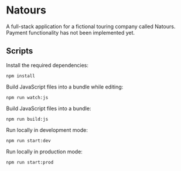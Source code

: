 # Natours

A full-stack application for a fictional touring company called Natours. Payment functionality has not been implemented yet.

## Scripts

Install the required dependencies:

```
npm install
```

Build JavaScript files into a bundle while editing:

```
npm run watch:js
```

Build JavaScript files into a bundle:

```
npm run build:js
```

Run locally in development mode:

```
npm run start:dev
```

Run locally in production mode:

```
npm run start:prod
```
